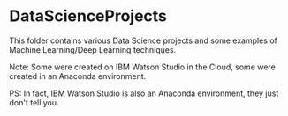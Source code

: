 # DataScienceProjects

This folder contains various Data Science projects and some examples of Machine Learning/Deep Learning techniques.

Note: Some were created on IBM Watson Studio in the Cloud, some were created in an Anaconda environment.

PS: In fact, IBM Watson Studio is also an Anaconda environment, they just don't tell you.
